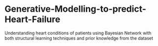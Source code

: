 # Generative-Modelling-to-predict-Heart-Failure
Understanding heart conditions of patients using Bayesian Network with both structural learning techniques and prior knowledge from the dataset

